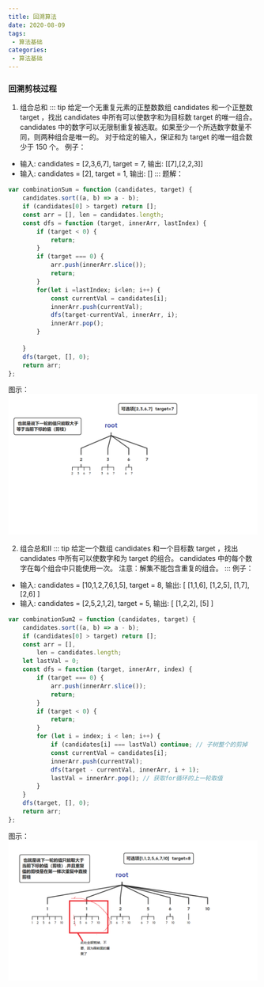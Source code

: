 ```yaml
---
title: 回溯算法
date: 2020-08-09
tags:
 - 算法基础
categories: 
 - 算法基础
---
```

### 回溯剪枝过程
1. 组合总和 
::: tip
给定一个无重复元素的正整数数组 candidates 和一个正整数 target ，找出 candidates 中所有可以使数字和为目标数 target 的唯一组合。
candidates 中的数字可以无限制重复被选取。如果至少一个所选数字数量不同，则两种组合是唯一的。 
对于给定的输入，保证和为 target 的唯一组合数少于 150 个。
 例子： 
+ 输入: candidates = [2,3,6,7], target = 7,
输出: [[7],[2,2,3]]
+ 输入: candidates = [2], target = 1,
输出: []
:::
题解： 
``` js
var combinationSum = function (candidates, target) {
    candidates.sort((a, b) => a - b);
    if (candidates[0] > target) return [];
    const arr = [], len = candidates.length;
    const dfs = function (target, innerArr, lastIndex) {
        if (target < 0) {
            return;
        }
        if (target === 0) {
            arr.push(innerArr.slice());
            return;
        }
        for(let i =lastIndex; i<len; i++) {
            const currentVal = candidates[i];
            innerArr.push(currentVal);
            dfs(target-currentVal, innerArr, i);
            innerArr.pop();
        }
        
    }
    dfs(target, [], 0);
    return arr;
};
```

图示：
![avator](/combine_1.png)


2. 组合总和Ⅱ
::: tip
给定一个数组 candidates 和一个目标数 target ，找出 candidates 中所有可以使数字和为 target 的组合。
candidates 中的每个数字在每个组合中只能使用一次。
注意：解集不能包含重复的组合。
:::
例子：
+ 输入: candidates = [10,1,2,7,6,1,5], target = 8,
输出:
[
[1,1,6],
[1,2,5],
[1,7],
[2,6]
]
+ 输入: candidates = [2,5,2,1,2], target = 5,
输出:
[
[1,2,2],
[5]
]

``` js
var combinationSum2 = function (candidates, target) {
    candidates.sort((a, b) => a - b);
    if (candidates[0] > target) return [];
    const arr = [],
        len = candidates.length;
    let lastVal = 0;
    const dfs = function (target, innerArr, index) {
        if (target === 0) {
            arr.push(innerArr.slice());
            return;
        }
        if (target < 0) {
            return;
        }
        for (let i = index; i < len; i++) {
            if (candidates[i] === lastVal) continue; // 子树整个的剪掉
            const currentVal = candidates[i];
            innerArr.push(currentVal);
            dfs(target - currentVal, innerArr, i + 1);
            lastVal = innerArr.pop(); // 获取for循环的上一轮取值
        }
    }
    dfs(target, [], 0);
    return arr;
};
```

图示：
![avator](/combine_2.png)